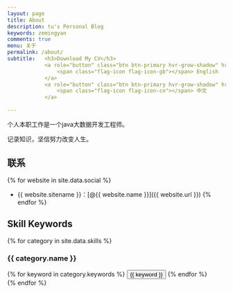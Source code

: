 ```yaml
---
layout: page
title: About
description: tu's Personal Blog
keywords: zemingyan 
comments: true
menu: 关于
permalink: /about/
subtitle:   <h3>Download My CV</h3>
            <a role="button" class="btn btn-primary hvr-grow-shadow" href="/assets/files/CV_Wendy_e.pdf" target="_blanks">
                <span class="flag-icon flag-icon-gb"></span> English
            </a>
            <a role="button" class="btn btn-primary hvr-grow-shadow" href="/assets/files/CV_Wendy_e.pdf" target="_blanks">
                <span class="flag-icon flag-icon-cn"></span> 中文
            </a>
                            
---
```


个人本职工作是一个java大数据开发工程师。


记录知识，坚信努力改变人生。

## 联系

{% for website in site.data.social %}
* {{ website.sitename }}：[@{{ website.name }}]({{ website.url }})
{% endfor %}

## Skill Keywords

{% for category in site.data.skills %}
### {{ category.name }}
<div class="btn-inline">
{% for keyword in category.keywords %}
<button class="btn btn-outline" type="button">{{ keyword }}</button>
{% endfor %}
</div>
{% endfor %}
